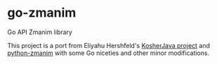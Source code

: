 # go-zmanim
Go API Zmanim library

This project is a port from Eliyahu Hershfeld's [KosherJava project](https://github.com/KosherJava/zmanim) and [python-zmanim](https://github.com/pinnymz/python-zmanim) 
with some Go niceties and other minor modifications.